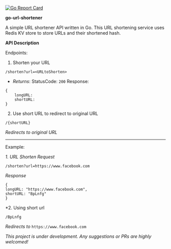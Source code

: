 [![Go Report Card](https://goreportcard.com/badge/github.com/anisbhsl/go-url-shortener)](https://goreportcard.com/report/github.com/anisbhsl/go-url-shortener)

**go-url-shortener**

A simple URL shortener API written in Go. This URL shortening service uses Redis KV store to store URLs and their shortened hash. 

**API Description**

Endpoints:

1. Shorten your URL
```
/shorten?url=<URLtoShorten>
```
- *Returns*:
StatusCode: ```200```
Response:
```
{
    longURL:
    shortURL:
}
```

2. Use short URL to redirect to original URL
```
/{shortURL}
```

*Redirects to original URL*

---------------
Example:

*1. URL Shorten Request*
```
/shorten?url=https://www.facebook.com
```
*Response*
```
{
longURL: "https://www.facebook.com",
shortURL: "BpLnfg"
}
```

*2. Using short url 
```
/BpLnfg
```
*Redirects to* ```https://www.facebook.com```



*This project is under development. Any suggestions or PRs are highly welcomed!*
